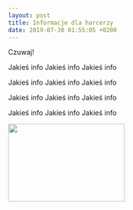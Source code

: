 ```yaml
---
layout: post
title: Informacje dla harcerzy
date: 2019-07-30 01:55:05 +0200
---
```

<p>Czuwaj!&nbsp;</p>
<p>Jakieś info&nbsp;Jakieś info&nbsp;Jakieś info&nbsp;</p>
<p>Jakieś info&nbsp;Jakieś info&nbsp;Jakieś info&nbsp;</p>
<p>Jakieś info&nbsp;Jakieś info&nbsp;Jakieś info&nbsp;</p>
<p>Jakieś info&nbsp;Jakieś info&nbsp;Jakieś info&nbsp;</p>
<p><img src="https://t4.ftcdn.net/jpg/02/64/11/61/240_F_264116154_wZPIIO5eAMLYRsuDiy92n2P8cAtSeu3Q.jpg" alt="" width="238" height="159" /></p>